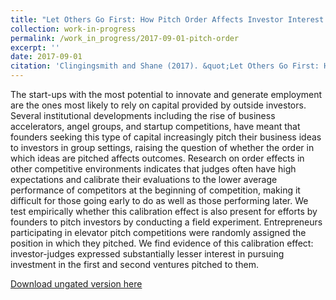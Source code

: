 ```yaml
---
title: "Let Others Go First: How Pitch Order Affects Investor Interest in Elevator Pitches"
collection: work-in-progress
permalink: /work_in_progress/2017-09-01-pitch-order
excerpt: ''
date: 2017-09-01
citation: 'Clingingsmith and Shane (2017). &quot;Let Others Go First: How Pitch Order Affects Investor Interest in Elevator Pitches&quot; <i>Unpublished Ms.</i>'
---
```

The start-ups with the most potential to innovate and generate employment are the ones most likely to rely on capital provided by outside investors. Several institutional developments including the rise of business accelerators, angel groups, and startup competitions, have meant that founders seeking this type of capital increasingly pitch their business ideas to investors in group settings, raising the question of whether the order in which ideas are pitched affects outcomes. Research on order effects in other competitive environments indicates that judges often have high expectations and calibrate their evaluations to the lower average performance of competitors at the beginning of competition, making it difficult for those going early to do as well as those performing later. We test empirically whether this calibration effect is also present for efforts by founders to pitch investors by conducting a field experiment. Entrepreneurs participating in elevator pitch competitions were randomly assigned the position in which they pitched. We find evidence of this calibration effect: investor-judges expressed substantially lesser interest in pursuing investment in the first and second ventures pitched to them.

[Download ungated version here](https://osf.io/preprints/socarxiv/6rbyx/)

